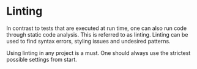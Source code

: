 # Linting

In contrast to tests that are executed at run time, one can also run code
through static code analysis. This is referred to as linting. Linting can be
used to find syntax errors, styling issues and undesired patterns.

Using linting in any project is a must. One should always use the strictest
possible settings from start.
